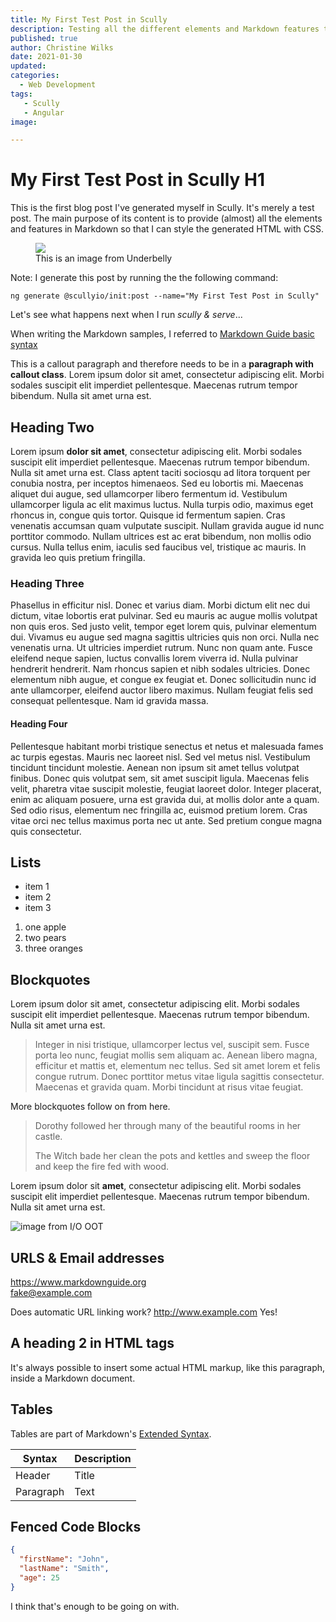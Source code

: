 ```yaml
---
title: My First Test Post in Scully
description: Testing all the different elements and Markdown features that I will likely use so that I can style them with CSS.
published: true
author: Christine Wilks
date: 2021-01-30
updated:
categories:
  - Web Development
tags:
   - Scully
   - Angular
image:

---
```


# My First Test Post in Scully H1

This is the first blog post I've generated myself in Scully. It's merely a test post. The main purpose of its content is to provide (almost) all the elements and features in Markdown so that I can style the generated HTML with CSS.

<figure>
  <img src="/assets/img/underbelly.png">
<figcaption>This is an image from Underbelly</figcaption>
</figure>

Note: I generate this post by running the the following command:

`ng generate @scullyio/init:post --name="My First Test Post in Scully"`

Let's see what happens next when I run *scully & serve*...

When writing the Markdown samples, I referred to [Markdown Guide basic syntax](https://www.markdownguide.org/basic-syntax/)

<p class="callout">This is a callout paragraph and therefore needs to be in a <strong>paragraph with callout class</strong>. Lorem ipsum dolor sit amet, consectetur adipiscing elit. Morbi sodales suscipit elit imperdiet pellentesque. Maecenas rutrum tempor bibendum. Nulla sit amet urna est.</p>

## Heading Two

Lorem ipsum **dolor sit amet**, consectetur adipiscing elit. Morbi sodales suscipit elit imperdiet pellentesque. Maecenas rutrum tempor bibendum. Nulla sit amet urna est. Class aptent taciti sociosqu ad litora torquent per conubia nostra, per inceptos himenaeos. Sed eu lobortis mi. Maecenas aliquet dui augue, sed ullamcorper libero fermentum id. Vestibulum ullamcorper ligula ac elit maximus luctus. Nulla turpis odio, maximus eget rhoncus in, congue quis tortor. Quisque id fermentum sapien. Cras venenatis accumsan quam vulputate suscipit. Nullam gravida augue id nunc porttitor commodo. Nullam ultrices est ac erat bibendum, non mollis odio cursus. Nulla tellus enim, iaculis sed faucibus vel, tristique ac mauris. In gravida leo quis pretium fringilla.

### Heading Three

Phasellus in efficitur nisl. Donec et varius diam. Morbi dictum elit nec dui dictum, vitae lobortis erat pulvinar. Sed eu mauris ac augue mollis volutpat non quis eros. Sed justo velit, tempor eget lorem quis, pulvinar elementum dui. Vivamus eu augue sed magna sagittis ultricies quis non orci. Nulla nec venenatis urna. Ut ultricies imperdiet rutrum. Nunc non quam ante. Fusce eleifend neque sapien, luctus convallis lorem viverra id. Nulla pulvinar hendrerit hendrerit. Nam rhoncus sapien et nibh sodales ultricies. Donec elementum nibh augue, et congue ex feugiat et. Donec sollicitudin nunc id ante ullamcorper, eleifend auctor libero maximus. Nullam feugiat felis sed consequat pellentesque. Nam id gravida massa.

#### Heading Four

Pellentesque habitant morbi tristique senectus et netus et malesuada fames ac turpis egestas. Mauris nec laoreet nisl. Sed vel metus nisl. Vestibulum tincidunt tincidunt molestie. Aenean non ipsum sit amet tellus volutpat finibus. Donec quis volutpat sem, sit amet suscipit ligula. Maecenas felis velit, pharetra vitae suscipit molestie, feugiat laoreet dolor. Integer placerat, enim ac aliquam posuere, urna est gravida dui, at mollis dolor ante a quam. Sed odio risus, elementum nec fringilla ac, euismod pretium lorem. Cras vitae orci nec tellus maximus porta nec ut ante. Sed pretium congue magna quis consectetur.

## Lists

- item 1
- item 2
- item 3

1. one apple
2. two pears
3. three oranges

## Blockquotes

Lorem ipsum dolor sit amet, consectetur adipiscing elit. Morbi sodales suscipit elit imperdiet pellentesque. Maecenas rutrum tempor bibendum. Nulla sit amet urna est.

> Integer in nisi tristique, ullamcorper lectus vel, suscipit sem. Fusce porta leo nunc, feugiat mollis sem aliquam ac. Aenean libero magna, efficitur et mattis et, elementum nec tellus. Sed sit amet lorem et felis congue rutrum. Donec porttitor metus vitae ligula sagittis consectetur. Maecenas et gravida quam. Morbi tincidunt at risus vitae feugiat.

More blockquotes follow on from here.

> Dorothy followed her through many of the beautiful rooms in her castle.
>
> The Witch bade her clean the pots and kettles and sweep the floor and keep the fire fed with wood.

Lorem ipsum dolor sit **amet**, consectetur adipiscing elit. Morbi sodales suscipit elit imperdiet pellentesque. Maecenas rutrum tempor bibendum. Nulla sit amet urna est.

![image from I/O OOT](assets/img/io-outoftouch.png)

## URLS & Email addresses

<https://www.markdownguide.org>
<br>
<fake@example.com>

Does automatic URL linking work? http://www.example.com Yes!

<h2>A heading 2 in HTML tags</h2>

<p>It's always possible to insert some actual HTML markup, like this paragraph, inside a Markdown document.</p>

## Tables

Tables are part of Markdown's [Extended Syntax](https://www.markdownguide.org/extended-syntax/).

| Syntax      | Description |
| ----------- | ----------- |
| Header      | Title       |
| Paragraph   | Text        |

## Fenced Code Blocks

```json
{
  "firstName": "John",
  "lastName": "Smith",
  "age": 25
}
```

I think that's enough to be going on with.
